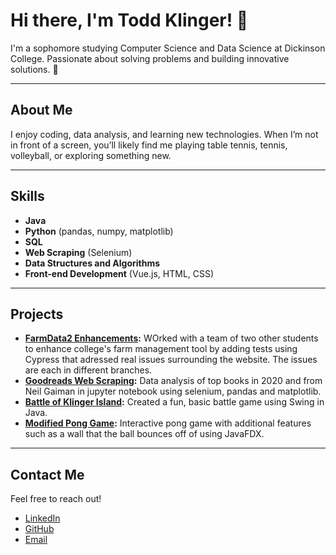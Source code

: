# Hi there, I'm Todd Klinger! 👋

I'm a sophomore studying Computer Science and Data Science at Dickinson College. Passionate about solving problems and building innovative solutions. 🚀

---

## About Me
I enjoy coding, data analysis, and learning new technologies. When I’m not in front of a screen, you’ll likely find me playing table tennis, tennis, volleyball, or exploring something new.

---

## Skills
- **Java**
- **Python** (pandas, numpy, matplotlib)
- **SQL**
- **Web Scraping** (Selenium)
- **Data Structures and Algorithms**
- **Front-end Development** (Vue.js, HTML, CSS)

---

## Projects
- **[FarmData2 Enhancements](https://github.com/XxToddTheGodxX/FD2School-FarmData2/branches):** WOrked with a team of two other students to enhance college's farm management tool by adding tests using Cypress that adressed real issues surrounding the website. The issues are each in different branches.
- **[Goodreads Web Scraping](https://github.com/Toddthegod1/GoodreadsWebscraping):** Data analysis of top books in 2020 and from Neil Gaiman in jupyter notebook using selenium, pandas and matplotlib.
- **[Battle of Klinger Island](https://github.com/Toddthegod1/GameDevelopment):** Created a fun, basic battle game using Swing in Java.
- **[Modified Pong Game](https://github.com/Toddthegod1/PaddleWars):** Interactive pong game with additional features such as a wall that the ball bounces off of using JavaFDX.

---

## Contact Me
Feel free to reach out!

- [LinkedIn](https://www.linkedin.com/in/todd-klinger-35b576269/)
- [GitHub](https://github.com/Toddthegod1)
- [Email](mailto:toddjek@icloud.com)
